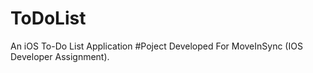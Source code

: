 # ToDoList
An iOS To-Do List Application
#Poject Developed For MoveInSync (IOS Developer Assignment).
